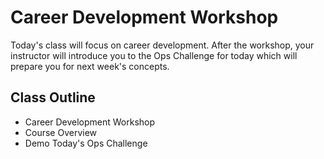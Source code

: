 # Career Development Workshop

Today's class will focus on career development. After the workshop, your instructor will introduce you to the Ops Challenge for today which will prepare you for next week's concepts.

## Class Outline

- Career Development Workshop
- Course Overview
- Demo Today's Ops Challenge
